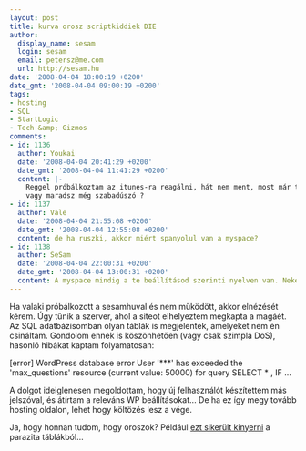 ```yaml
---
layout: post
title: kurva orosz scriptkiddiek DIE
author:
  display_name: sesam
  login: sesam
  email: petersz@me.com
  url: http://sesam.hu
date: '2008-04-04 18:00:19 +0200'
date_gmt: '2008-04-04 09:00:19 +0200'
tags:
- hosting
- SQL
- StartLogic
- Tech &amp; Gizmos
comments:
- id: 1136
  author: Youkai
  date: '2008-04-04 20:41:29 +0200'
  date_gmt: '2008-04-04 11:41:29 +0200'
  content: |-
    Reggel próbálkoztam az itunes-ra reagálni, hát nem ment, most már tudom, hogy miért... Amúgy hova akarsz költözni  ? wordpress.com ?
    vagy maradsz még szabadúszó ?
- id: 1137
  author: Vale
  date: '2008-04-04 21:55:08 +0200'
  date_gmt: '2008-04-04 12:55:08 +0200'
  content: de ha ruszki, akkor miért spanyolul van a myspace?
- id: 1138
  author: SeSam
  date: '2008-04-04 22:00:31 +0200'
  date_gmt: '2008-04-04 13:00:31 +0200'
  content: A myspace mindig a te beállításod szerinti nyelven van. Nekem alapban japán.
---
```


Ha valaki próbálkozott a sesamhuval és nem működött, akkor elnézését kérem. Úgy tűnik a szerver, ahol a siteot elhelyeztem megkapta a magáét. Az SQL adatbázisomban olyan táblák is megjelentek, amelyeket nem én csináltam. Gondolom ennek is köszönhetően (vagy csak szimpla DoS), hasonló hibákat kaptam folyamatosan:

[error] WordPress database error User '***' has exceeded the 'max_questions' resource (current value: 50000) for query SELECT * , IF ...

A dolgot ideiglenesen megoldottam, hogy új felhasználót készítettem más jelszóval, és átírtam a releváns WP beállításokat... De ha ez így megy tovább hosting oldalon, lehet hogy költözés lesz a vége.

Ja, hogy honnan tudom, hogy oroszok? Például [ezt sikerült kinyerni](http://www.myspace.com/1234567_jrl) a parazita táblákból...
